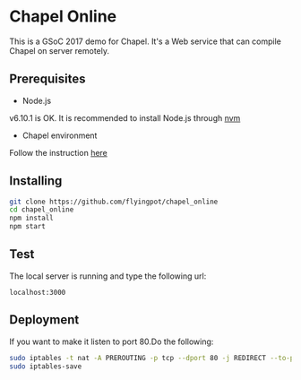 # Chapel Online

This is a GSoC 2017 demo for Chapel. It's a Web service that can compile Chapel on server remotely.

## Prerequisites

- Node.js

v6.10.1 is OK. It is recommended to install Node.js through [nvm](https://github.com/creationix/nvm)
- Chapel environment

Follow the instruction [here](http://chapel.cray.com/docs/latest/usingchapel/QUICKSTART.html)

## Installing

```bash
git clone https://github.com/flyingpot/chapel_online
cd chapel_online
npm install
npm start
```
## Test
The local server is running and type the following url:
```
localhost:3000
```
## Deployment
If you want to make it listen to port 80.Do the following:
```bash
sudo iptables -t nat -A PREROUTING -p tcp --dport 80 -j REDIRECT --to-port 3000
sudo iptables-save
```
